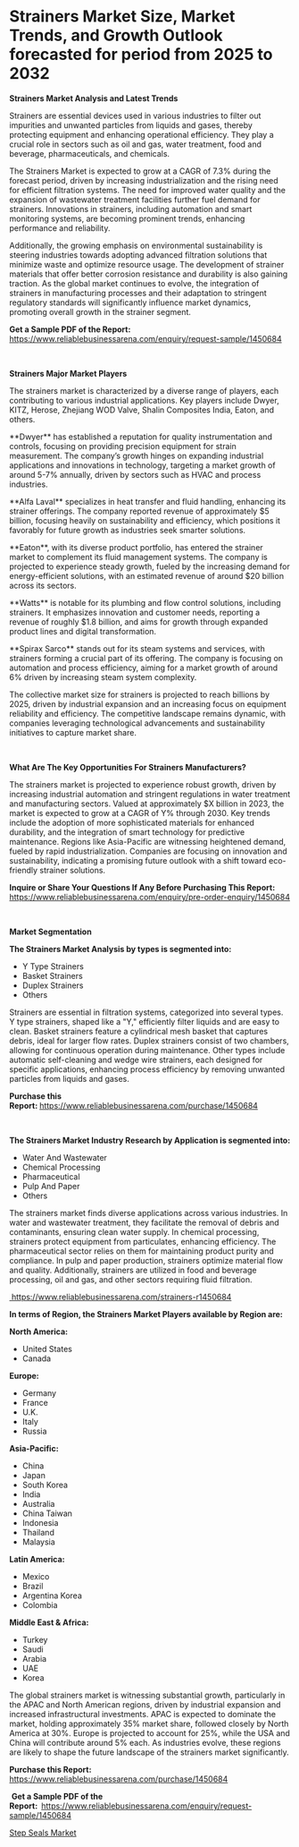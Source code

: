 <p><h1>Strainers Market Size, Market Trends, and Growth Outlook forecasted for period from 2025 to 2032</h1></p><p><strong>Strainers Market Analysis and Latest Trends</strong></p>
<p><p>Strainers are essential devices used in various industries to filter out impurities and unwanted particles from liquids and gases, thereby protecting equipment and enhancing operational efficiency. They play a crucial role in sectors such as oil and gas, water treatment, food and beverage, pharmaceuticals, and chemicals.</p><p>The Strainers Market is expected to grow at a CAGR of 7.3% during the forecast period, driven by increasing industrialization and the rising need for efficient filtration systems. The need for improved water quality and the expansion of wastewater treatment facilities further fuel demand for strainers. Innovations in strainers, including automation and smart monitoring systems, are becoming prominent trends, enhancing performance and reliability.</p><p>Additionally, the growing emphasis on environmental sustainability is steering industries towards adopting advanced filtration solutions that minimize waste and optimize resource usage. The development of strainer materials that offer better corrosion resistance and durability is also gaining traction. As the global market continues to evolve, the integration of strainers in manufacturing processes and their adaptation to stringent regulatory standards will significantly influence market dynamics, promoting overall growth in the strainer segment.</p></p>
<p><strong>Get a Sample PDF of the Report:&nbsp;</strong> <a href="https://www.reliablebusinessarena.com/enquiry/request-sample/1450684?utm_campaign=2390&utm_medium=2&utm_source=Github&utm_content=ia&utm_term=17022025&utm_id=strainers">https://www.reliablebusinessarena.com/enquiry/request-sample/1450684</a></p>
<p>&nbsp;</p>
<p><strong>Strainers Major Market Players</strong></p>
<p><p>The strainers market is characterized by a diverse range of players, each contributing to various industrial applications. Key players include Dwyer, KITZ, Herose, Zhejiang WOD Valve, Shalin Composites India, Eaton, and others. </p><p>**Dwyer** has established a reputation for quality instrumentation and controls, focusing on providing precision equipment for strain measurement. The company’s growth hinges on expanding industrial applications and innovations in technology, targeting a market growth of around 5-7% annually, driven by sectors such as HVAC and process industries. </p><p>**Alfa Laval** specializes in heat transfer and fluid handling, enhancing its strainer offerings. The company reported revenue of approximately $5 billion, focusing heavily on sustainability and efficiency, which positions it favorably for future growth as industries seek smarter solutions. </p><p>**Eaton**, with its diverse product portfolio, has entered the strainer market to complement its fluid management systems. The company is projected to experience steady growth, fueled by the increasing demand for energy-efficient solutions, with an estimated revenue of around $20 billion across its sectors. </p><p>**Watts** is notable for its plumbing and flow control solutions, including strainers. It emphasizes innovation and customer needs, reporting a revenue of roughly $1.8 billion, and aims for growth through expanded product lines and digital transformation. </p><p>**Spirax Sarco** stands out for its steam systems and services, with strainers forming a crucial part of its offering. The company is focusing on automation and process efficiency, aiming for a market growth of around 6% driven by increasing steam system complexity. </p><p>The collective market size for strainers is projected to reach billions by 2025, driven by industrial expansion and an increasing focus on equipment reliability and efficiency. The competitive landscape remains dynamic, with companies leveraging technological advancements and sustainability initiatives to capture market share.</p></p>
<p>&nbsp;</p>
<p><strong>What Are The Key Opportunities For Strainers Manufacturers?</strong></p>
<p><p>The strainers market is projected to experience robust growth, driven by increasing industrial automation and stringent regulations in water treatment and manufacturing sectors. Valued at approximately $X billion in 2023, the market is expected to grow at a CAGR of Y% through 2030. Key trends include the adoption of more sophisticated materials for enhanced durability, and the integration of smart technology for predictive maintenance. Regions like Asia-Pacific are witnessing heightened demand, fueled by rapid industrialization. Companies are focusing on innovation and sustainability, indicating a promising future outlook with a shift toward eco-friendly strainer solutions.</p></p>
<p><strong>Inquire or Share Your Questions If Any Before Purchasing This Report:</strong> <a href="https://www.reliablebusinessarena.com/enquiry/pre-order-enquiry/1450684?utm_campaign=2390&utm_medium=2&utm_source=Github&utm_content=ia&utm_term=17022025&utm_id=strainers">https://www.reliablebusinessarena.com/enquiry/pre-order-enquiry/1450684</a></p>
<p>&nbsp;</p>
<p><strong>Market Segmentation</strong></p>
<p><strong>The Strainers Market Analysis by types is segmented into:</strong></p>
<p><ul><li>Y Type Strainers</li><li>Basket Strainers</li><li>Duplex Strainers</li><li>Others</li></ul></p>
<p><p>Strainers are essential in filtration systems, categorized into several types. Y type strainers, shaped like a "Y," efficiently filter liquids and are easy to clean. Basket strainers feature a cylindrical mesh basket that captures debris, ideal for larger flow rates. Duplex strainers consist of two chambers, allowing for continuous operation during maintenance. Other types include automatic self-cleaning and wedge wire strainers, each designed for specific applications, enhancing process efficiency by removing unwanted particles from liquids and gases.</p></p>
<p><strong>Purchase this Report:&nbsp;</strong><a href="https://www.reliablebusinessarena.com/purchase/1450684?utm_campaign=2390&utm_medium=2&utm_source=Github&utm_content=ia&utm_term=17022025&utm_id=strainers">https://www.reliablebusinessarena.com/purchase/1450684</a></p>
<p>&nbsp;</p>
<p><strong>The Strainers Market Industry Research by Application is segmented into:</strong></p>
<p><ul><li>Water And Wastewater</li><li>Chemical Processing</li><li>Pharmaceutical</li><li>Pulp And Paper</li><li>Others</li></ul></p>
<p><p>The strainers market finds diverse applications across various industries. In water and wastewater treatment, they facilitate the removal of debris and contaminants, ensuring clean water supply. In chemical processing, strainers protect equipment from particulates, enhancing efficiency. The pharmaceutical sector relies on them for maintaining product purity and compliance. In pulp and paper production, strainers optimize material flow and quality. Additionally, strainers are utilized in food and beverage processing, oil and gas, and other sectors requiring fluid filtration.</p></p>
<p><a href="https://www.reliablebusinessarena.com/strainers-r1450684?utm_campaign=2390&utm_medium=2&utm_source=Github&utm_content=ia&utm_term=17022025&utm_id=strainers">&nbsp;https://www.reliablebusinessarena.com/strainers-r1450684</a></p>
<p><strong>In terms of Region, the Strainers Market Players available by Region are:</strong></p>
<p>
    <p> <strong> North America: </strong>
        <ul>
            <li>United States</li>
            <li>Canada</li>
        </ul>
        </p> 
    <p> <strong> Europe: </strong>
        <ul>
            <li>Germany</li>
            <li>France</li>
            <li>U.K.</li>
            <li>Italy</li>
            <li>Russia</li>
        </ul>
        </p> 
    <p> <strong> Asia-Pacific: </strong>
        <ul>
            <li>China</li>
            <li>Japan</li>
            <li>South Korea</li>
            <li>India</li>
            <li>Australia</li>
            <li>China Taiwan</li>
            <li>Indonesia</li>
            <li>Thailand</li>
            <li>Malaysia</li>
        </ul>
        </p> 
    <p> <strong> Latin America: </strong>
        <ul>
            <li>Mexico</li>
            <li>Brazil</li>
            <li>Argentina Korea</li>
            <li>Colombia</li>
        </ul>
        </p> 
    <p> <strong> Middle East & Africa: </strong>
        <ul>
            <li>Turkey</li>
            <li>Saudi</li>
            <li>Arabia</li>
            <li>UAE</li>
            <li>Korea</li>
        </ul>
    </p>
    </p>
<p><p>The global strainers market is witnessing substantial growth, particularly in the APAC and North American regions, driven by industrial expansion and increased infrastructural investments. APAC is expected to dominate the market, holding approximately 35% market share, followed closely by North America at 30%. Europe is projected to account for 25%, while the USA and China will contribute around 5% each. As industries evolve, these regions are likely to shape the future landscape of the strainers market significantly.</p></p>
<p><strong>Purchase this Report: </strong><a href="https://www.reliablebusinessarena.com/purchase/1450684?utm_campaign=2390&utm_medium=2&utm_source=Github&utm_content=ia&utm_term=17022025&utm_id=strainers">https://www.reliablebusinessarena.com/purchase/1450684</a></p>
<p>&nbsp;<strong>Get a Sample PDF of the Report:&nbsp;&nbsp;</strong><a href="https://www.reliablebusinessarena.com/enquiry/request-sample/1450684?utm_campaign=2390&utm_medium=2&utm_source=Github&utm_content=ia&utm_term=17022025&utm_id=strainers">https://www.reliablebusinessarena.com/enquiry/request-sample/1450684</a></p>
<p><strong></strong></p>
<p><p><a href="https://github.com/ovtkosle/Market-Research-Report-List-1/blob/main/step-seals-market.md?utm_campaign=2390&utm_medium=2&utm_source=Github&utm_content=ia&utm_term=17022025&utm_id=strainers">Step Seals Market</a></p></p>